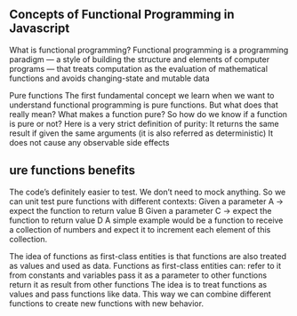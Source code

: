 ## Concepts of Functional Programming in Javascript
What is functional programming?
Functional programming is a programming paradigm — a style of building the structure and elements of computer programs — that treats computation as the evaluation of mathematical functions and avoids changing-state and mutable data

Pure functions
The first fundamental concept we learn when we want to understand functional programming is pure functions. But what does that really mean? What makes a function pure?
So how do we know if a function is pure or not? Here is a very strict definition of purity:
It returns the same result if given the same arguments (it is also referred as deterministic)
It does not cause any observable side effects

## ure functions benefits
The code’s definitely easier to test. We don’t need to mock anything. So we can unit test pure functions with different contexts:
Given a parameter A → expect the function to return value B
Given a parameter C → expect the function to return value D
A simple example would be a function to receive a collection of numbers and expect it to increment each element of this collection.


The idea of functions as first-class entities is that functions are also treated as values and used as data.
Functions as first-class entities can:
refer to it from constants and variables
pass it as a parameter to other functions
return it as result from other functions
The idea is to treat functions as values and pass functions like data. This way we can combine different functions to create new functions with new behavior.


